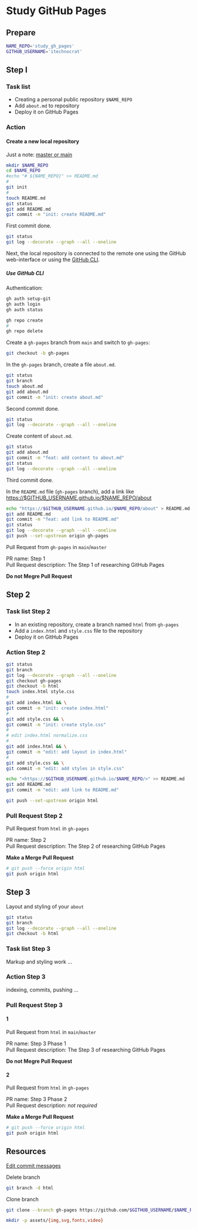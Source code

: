 # Study GitHub Pages

## Prepare

```sh
NAME_REPO='study_gh_pages'
GITHUB_USERNAME='itechnocrat'
```

## Step I

### Task list

- Creating a personal public repository `$NAME_REPO`
- Add `about.md` to repository
- Deploy it on GitHub Pages

### Action

#### Create a new local repository

Just a note: [master or main](https://github.com/settings/repositories)

```sh
mkdir $NAME_REPO
cd $NAME_REPO
#echo "# ${NAME_REPO}" >> README.md
#
git init
#
touch README.md
git status
git add README.md
git commit -m "init: create README.md"
```

First commit done.

```sh
git status
git log --decorate --graph --all --oneline
```

Next, the local repository is connected to the remote one using the GitHub web-interface or using the [GitHub CLI](https://cli.github.com/).

##### Use GitHub CLI

Authentication:

```sh
gh auth setup-git
gh auth login
gh auth status
```

```sh
gh repo create
#
gh repo delete
```

Create a `gh-pages` branch from `main` and switch to `gh-pages`:

```sh
git checkout -b gh-pages
```

In the `gh-pages` branch, create a file `about.md`.

```sh
git status
git branch
touch about.md
git add about.md
git commit -m "init: create about.md"
```

Second commit done.

```sh
git status
git log --decorate --graph --all --oneline
```

Create content of `about.md`.

```sh
git status
git add about.md
git commit -m "feat: add content to about.md"
git status
git log --decorate --graph --all --oneline
```

Third commit done.

In the `README.md` file (`gh-pages` branch), add a link like <https://$GITHUB_USERNAME.github.io/$NAME_REPO/about>

```sh
echo "https://$GITHUB_USERNAME.github.io/$NAME_REPO/about" > README.md
git add README.md
git commit -m "feat: add link to README.md"
git status
git log --decorate --graph --all --oneline
git push --set-upstream origin gh-pages
```

Pull Request from `gh-pages` in `main`/`master`

PR name: Step 1  
Pull Request description: The Step 1 of researching GitHub Pages

**Do not Megre Pull Request**

## Step 2

### Task list Step 2

- In an existing repository, create a branch named `html` from `gh-pages`
- Add a `index.html` and `style.css` file to the repository
- Deploy it on GitHub Pages

### Action Step 2

```sh
git status
git branch
git log --decorate --graph --all --oneline
git checkout gh-pages
git checkout -b html
touch index.html style.css
#
git add index.html && \
git commit -m "init: create index.html"
#
git add style.css && \
git commit -m "init: create style.css"
#
# edit index.html normalize.css
#
git add index.html && \
git commit -m "edit: add layout in index.html"
#
git add style.css && \
git commit -m "edit: add styles in style.css"

echo "<https://$GITHUB_USERNAME.github.io/$NAME_REPO/>" >> README.md
git add README.md
git commit -m "edit: add link to README.md"

git push --set-upstream origin html
```

### Pull Request Step 2

Pull Request from `html` in `gh-pages`

PR name: Step 2  
Pull Request description: The Step 2 of researching GitHub Pages

**Make a Merge Pull Request**

```sh
# git push --force origin html
git push origin html
```

## Step 3

Layout and styling of your `about`

```sh
git status
git branch
git log --decorate --graph --all --oneline
git checkout -b html
```

### Task list Step 3

Markup and styling work ...  

### Action Step 3

indexing, commits, pushing ...

### Pull Request Step 3

#### 1

Pull Request from `html` in `main`/`master`

PR name: Step 3 Phase 1  
Pull Request description: The Step 3 of researching GitHub Pages

**Do not Megre Pull Request**

#### 2

Pull Request from `html` in `gh-pages`

PR name: Step 3 Phase 2  
Pull Request description: *not required*

**Make a Merge Pull Request**

```sh
# git push --force origin html
git push origin html
```

## Resources

[Edit commit messages](https://docs.github.com/en/pull-requests/committing-changes-to-your-project/creating-and-editing-commits/changing-a-commit-message#amending-older-or-multiple-commit-messages)

Delete branch

```sh
git branch -d html
```

Clone branch

```sh
git clone --branch gh-pages https://github.com/$GITHUB_USERNAME/$NAME_REPO
```

```sh
mkdir -p assets/{img,svg,fonts,video}
```
